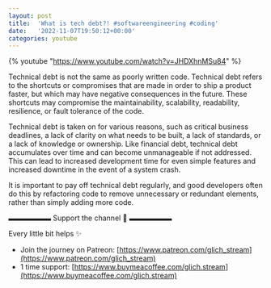 ```yaml
---
layout: post
title:  'What is tech debt?! #softwareengineering #coding'
date:   '2022-11-07T19:50:12+00:00'
categories: youtube
---
```

{% youtube  "https://www.youtube.com/watch?v=JHDXhnMSu84" %}
<br />

Technical debt is not the same as poorly written code. Technical debt refers to the shortcuts or compromises that are made in order to ship a product faster, but which may have negative consequences in the future. These shortcuts may compromise the maintainability, scalability, readability, resilience, or fault tolerance of the code.

Technical debt is taken on for various reasons, such as critical business deadlines, a lack of clarity on what needs to be built, a lack of standards, or a lack of knowledge or ownership. Like financial debt, technical debt accumulates over time and can become unmanageable if not addressed. This can lead to increased development time for even simple features and increased downtime in the event of a system crash.

It is important to pay off technical debt regularly, and good developers often do this by refactoring code to remove unnecessary or redundant elements, rather than simply adding more code.

▬▬▬▬▬▬ Support the channel 💜 ▬▬▬▬▬▬

Every little bit helps ✨
- Join the journey on Patreon: [https://www.patreon.com/glich_stream](https://www.patreon.com/glich_stream)
- 1 time support: [https://www.buymeacoffee.com/glich.stream](https://www.buymeacoffee.com/glich.stream)